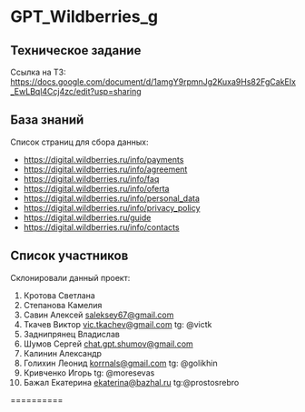 # GPT_Wildberries_g

## Техническое задание
Ссылка на ТЗ: 
https://docs.google.com/document/d/1amgY9rpmnJg2Kuxa9Hs82FgCakEIx_EwLBql4Ccj4zc/edit?usp=sharing

## База знаний
Список страниц для сбора данных:
- https://digital.wildberries.ru/info/payments
- https://digital.wildberries.ru/info/agreement
- https://digital.wildberries.ru/info/faq
- https://digital.wildberries.ru/info/oferta
- https://digital.wildberries.ru/info/personal_data
- https://digital.wildberries.ru/info/privacy_policy
- https://digital.wildberries.ru/guide
- https://digital.wildberries.ru/info/contacts


## Список участников
Склонировали данный проект:
1. Кротова Светлана
2. Степанова Камелия
3. Савин Алексей <saleksey67@gmail.com>
4. Ткачев Виктор <vic.tkachev@gmail.com> tg: @victk
5. Заднипрянец Владислав 
6. Шумов Сергей <chat.gpt.shumov@gmail.com>
7. Калинин Александр
8. Голихин Леонид <korrnals@gmail.com> tg: @golikhin
9. Кривченко Игорь tg: @moresevas
10. Бажал Екатерина <ekaterina@bazhal.ru> tg:@prostosrebro

========== 